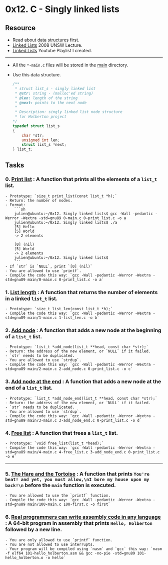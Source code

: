 # 0x12. C - Singly linked lists

## Resource

- Read about [data structures](https://www.notion.so/C-Programming-f13cdb9661db464f8ea326c5a2654e8e) first.
- [Linked Lists](https://www.youtube.com/watch?v=udapt4FGY20&t=130s) 2008 UNSW Lecture.
- [Linked Lists](https://www.youtube.com/playlist?list=PLIsXzR_wZY-xQSwyG_PAQHJtyo4o9WWXd) Youtube Playlist I created.

---

- All the `*-main.c` files will be stored in the [main](./main) directory.

- Use this data structure.
	```c
	/**
	 * struct list_s - singly linked list
	 * @str: string - (malloc'ed string)
	 * @len: length of the string
	 * @next: points to the next node
	 *
	 * Description: singly linked list node structure
	 * for Holberton project
	*/
	typedef struct list_s
	{
		char *str;
		unsigned int len;
		struct list_s *next;
	} list_t;
	```

## Tasks

### 0. [Print list](./0-print_list.c) : A function that prints all the elements of a `list_t` list.
	- Prototype: `size_t print_list(const list_t *h);`
	- Return: the number of nodes.
	- Format:
		```sh
		julien@ubuntu:~/0x12. Singly linked lists$ gcc -Wall -pedantic -Werror -Wextra -std=gnu89 0-main.c 0-print_list.c -o a
		julien@ubuntu:~/0x12. Singly linked lists$ ./a
		[5] Hello
		[5] World
		-> 2 elements

		[0] (nil)
		[5] World
		-> 2 elements
		julien@ubuntu:~/0x12. Singly linked lists$
		```
	- If `str` is `NULL`, print `[0] (nil)`
	- You are allowed to use `printf`.
	- Compile the code this way: `gcc -Wall -pedantic -Werror -Wextra -std=gnu89 main/0-main.c 0-print_list.c -o a`
### 1. [List length](./1-list_len.c) : A function that returns the number of elements in a linked `list_t` list.
	- Prototype: `size_t list_len(const list_t *h);`
	- Compile the code this way: `gcc -Wall -pedantic -Werror -Wextra -std=gnu89 main/1-main.c 1-list_len.c -o b`
### 2. [Add node](./2-add_node.c) : A function that adds a new node at the beginning of a `list_t` list.
	- Prototype: `list_t *add_node(list_t **head, const char *str);`
	- Return: the address of the new element, or `NULL` if it failed.
	- `str` needs to be duplicated.
	- You are allowed to use `strdup`.
	- Compile the code this way: `gcc -Wall -pedantic -Werror -Wextra -std=gnu89 main/2-main.c 2-add_node.c 0-print_list.c -o c`
### 3. [Add node at the end](./3-add_node_end.c) : A function that adds a new node at the end of a `list_t` list.
	- Prototype: `list_t *add_node_end(list_t **head, const char *str);`
	- Return: the address of the new element, or `NULL` if it failed.
	- `str` needs to be duplicated.
	- You are allowed to use `strdup`.
	- Compile the code this way: `gcc -Wall -pedantic -Werror -Wextra -std=gnu89 main/3-main.c 3-add_node_end.c 0-print_list.c -o d`
### 4. [Free list](4-free_list.c) : A function that frees a `list_t` list.
	- Prototype: `void free_list(list_t *head);`
	- Compile the code this way: `gcc -Wall -pedantic -Werror -Wextra -std=gnu89 main/4-main.c 4-free_list.c 3-add_node_end.c 0-print_list.c -o e`

---


### 5. [The Hare and the Tortoise](./100-first.c) : A function that prints `You're beat! and yet, you must allow,\nI bore my house upon my back!\n` before the `main` function is executed.
	- You are allowed to use the `printf` function.
	- Compile the code this way: `gcc -Wall -pedantic -Werror -Wextra -std=gnu89 main/100-main.c 100-first.c -o first`
### 6. [Real programmers can write assembly code in any language](./101-hello_holberton.asm) : A 64-bit program in assembly that prints `Hello, Holberton` followed by a new line.
	- You are only allowed to use `printf` function.
	- You are not allowed to use interrupts.
	- Your program will be compiled using `nasm` and `gcc` this way: `nasm -f elf64 101-hello_holberton.asm && gcc -no-pie -std=gnu89 101-hello_holberton.o -o hello`


